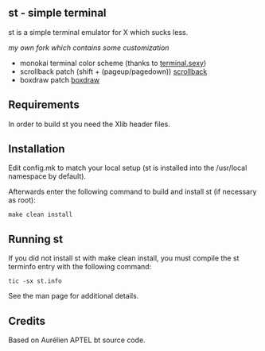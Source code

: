 st - simple terminal
--------------------
st is a simple terminal emulator for X which sucks less.

*my own fork which contains some customization*
+ monokai terminal color scheme (thanks to [terminal.sexy](https://github.com/stayradiated/terminal.sexy))
+ scrollback patch (shift + (pageup/pagedown)) [scrollback](https://st.suckless.org/patches/scrollback/)
+ boxdraw patch [boxdraw](https://st.suckless.org/patches/boxdraw/)


Requirements
------------
In order to build st you need the Xlib header files.


Installation
------------
Edit config.mk to match your local setup (st is installed into
the /usr/local namespace by default).

Afterwards enter the following command to build and install st (if
necessary as root):

    make clean install


Running st
----------
If you did not install st with make clean install, you must compile
the st terminfo entry with the following command:

    tic -sx st.info

See the man page for additional details.

Credits
-------
Based on Aurélien APTEL <aurelien dot aptel at gmail dot com> bt source code.

